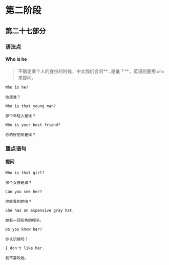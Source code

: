 # 第二阶段

## 第二十七部分

### 语法点

#### Who is he

> 不确定某个人的身份的时候，中文我们会问**...是谁？**，英语则要用 `who` 来提问。

```text
Who is he?

他是谁？
```

```text
Who is that young man?

那个年轻人是谁？
```

```text
Who is your best friend?

你的好朋友是谁？
```

### 重点语句

#### 提问

```text
Who is that girl?

那个女孩是谁？
```

```text
Can you see her?

你能看到她吗？
```

```text
She has an expensive gray hat.

她有一顶灰色的帽子。
```

```text
Do you know her?

你认识她吗？
```

```text
I don't like her.

我不喜欢她。
```
